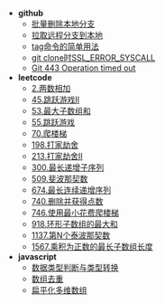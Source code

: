 
- **github**
  - [批量删除本地分支](/github/delete-brand)
  - [拉取远程分支到本地](/github/pull-brand)
  - [tag命令的简单用法](/github/tag)
  - [git clone时SSL_ERROR_SYSCALL](/github/git-clone-ssl-error-syscall)
  - [Git 443 Operation timed out](/github/git-443-operation-timed-out)
- **leetcode**
  - [2.两数相加](/leetcode/2-add-two-numbers)
  - [45.跳跃游戏II](/leetcode/45-jump-game-ii)
  - [53.最大子数组和](/leetcode/53-maximum-subarray)
  - [55.跳跃游戏](/leetcode/55-jump-game)
  - [70.爬楼梯](/leetcode/70-climbing-stairs)
  - [198.打家劫舍](/leetcode/198-house-robber)
  - [213.打家劫舍II](/leetcode/213-house-robber-ii)
  - [300.最长递增子序列](/leetcode/300-longest-increasing-subsequence)
  - [509.斐波那契数](/leetcode/509-fibonacci-number)
  - [674.最长连续递增序列](/leetcode/674-longest-continuous-increasing-subsequence)
  - [740.删除并获得点数](/leetcode/740-delete-and-earn)
  - [746.使用最小花费爬楼梯](/leetcode/746-min-cost-climbing-stairs)
  - [918.环形子数组的最大和](/leetcode/918-maximum-sum-circular-subarray)
  - [1137.第N个泰波那契数](/leetcode/1137-n-th-tribonacci-number)
  - [1567.乘积为正数的最长子数组长度](/leetcode/1567-maximum-length-of-subarray-with-positive-produc)
- **javascript**
  - [数据类型判断与类型转换](/javascript/javascript-typeof)
  - [数组去重](/javascript/array-remove-repeat)
  - [扁平化多维数组](/javascript/flat-array)
